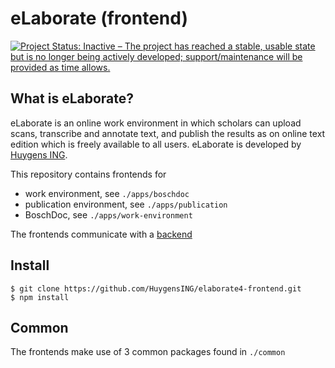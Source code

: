eLaborate (frontend)
===================

[![Project Status: Inactive – The project has reached a stable, usable state but is no longer being actively developed; support/maintenance will be provided as time allows.](https://www.repostatus.org/badges/latest/inactive.svg)](https://www.repostatus.org/#inactive)

## What is eLaborate?

eLaborate is an online work environment in which scholars can upload scans, transcribe and annotate text, and publish the results as on online text edition which is freely available to all users.
eLaborate is developed by [Huygens ING](http://www.huygens.knaw.nl/).

This repository contains frontends for
- work environment, see `./apps/boschdoc`
- publication environment, see `./apps/publication`
- BoschDoc, see `./apps/work-environment`

The frontends communicate with a [backend](https://github.com/HuygensING/elaborate4-backend)

## Install

```
$ git clone https://github.com/HuygensING/elaborate4-frontend.git
$ npm install
```

## Common
The frontends make use of 3 common packages found in `./common`
